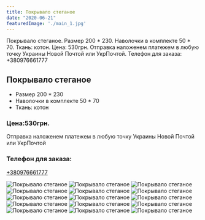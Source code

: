 ```yaml
---
title: Покрывало стеганое 
date: "2020-06-21"
featuredImage: './main_1.jpg'
---
```


Покрывало стеганое. Размер 200 * 230. Наволочки в комплекте 50 * 70. Ткань: котон. Цена: 530грн. Отправка наложенем платежем в любую точку Украины Новой Почтой или УкрПочтой. Телефон для заказа: +380976661777

<!-- end -->

## Покрывало стеганое 
*   Размер 200 * 230
*   Наволочки в комплекте 50 * 70
*   Ткань: котон

### Цена:530грн.

Отправка наложенем платежем в любую точку Украины Новой Почтой или УкрПочтой

### Телефон для заказа: 
[+380976661777](tel:+380976661777)


![Покрывало стеганое](./1.jpeg)
![Покрывало стеганое](./2.jpeg)
![Покрывало стеганое](./3.jpeg)
![Покрывало стеганое](./4.jpeg)
![Покрывало стеганое](./5.jpeg)
![Покрывало стеганое](./6.jpeg)
![Покрывало стеганое](./7.jpeg)
![Покрывало стеганое](./8.jpeg)
![Покрывало стеганое](./9.jpeg)
![Покрывало стеганое](./10.jpeg)
![Покрывало стеганое](./11.jpeg)
![Покрывало стеганое](./12.jpeg)
![Покрывало стеганое](./13.jpeg)
![Покрывало стеганое](./14.jpeg)
![Покрывало стеганое](./15.jpeg)